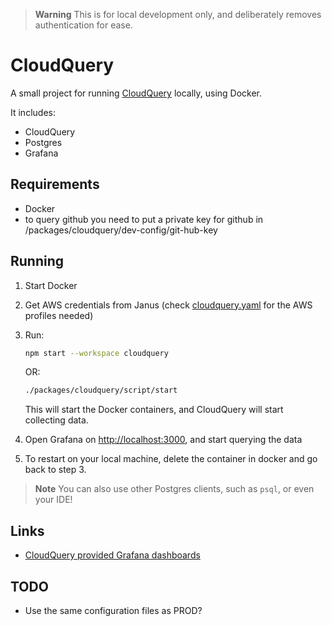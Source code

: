 > **Warning**
> This is for local development only, and deliberately removes authentication for ease.

# CloudQuery
A small project for running [CloudQuery](https://www.cloudquery.io/) locally, using Docker.

It includes:
- CloudQuery
- Postgres
- Grafana

## Requirements
- Docker
- to query github you need to put a private key for github in /packages/cloudquery/dev-config/git-hub-key

## Running
1. Start Docker
2. Get AWS credentials from Janus (check [cloudquery.yaml](./dev-config/cloudquery.yaml) for the AWS profiles needed)
3. Run:
   
   ```sh
   npm start --workspace cloudquery
   ```
   
   OR:

   ```sh
   ./packages/cloudquery/script/start
   ```

   This will start the Docker containers, and CloudQuery will start collecting data.
4. Open Grafana on [http://localhost:3000](http://localhost:3000), and start querying the data
5. To restart on your local machine, delete the container in docker and go back to step 3.

> **Note**
> You can also use other Postgres clients, such as `psql`, or even your IDE!

## Links
- [CloudQuery provided Grafana dashboards](https://github.com/cloudquery/cloudquery/tree/main/plugins/source/aws/dashboards)

## TODO
- Use the same configuration files as PROD?
